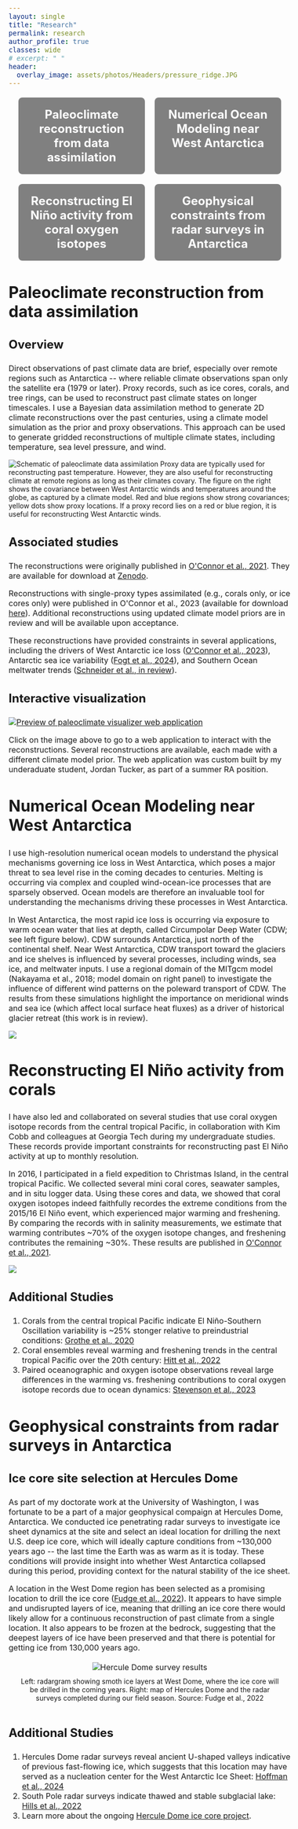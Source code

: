 ```yaml
---
layout: single
title: "Research"
permalink: research
author_profile: true
classes: wide
# excerpt: " "
header:
  overlay_image: assets/photos/Headers/pressure_ridge.JPG
---
```


<style>
  body {
    font-size: 16px;
  }
  h2 {
    font-size: 32px;  */
  }
  h3 {
    font-size: 24px;  */
  }

  .button-grid {
    display: grid;
    grid-template-columns: repeat(2, 1fr); /* 2 columns */
    gap: 20px; /* Space between buttons */
    margin: 20px; /* Margin around the grid */
  }

  .button {
    background-color: gray; /* Bootstrap primary color */
    color: white; /* Text color */
    padding: 20px; /* Padding inside the button */
    text-align: center; /* Center text */
    font-size: 24px; /* Font size */
    font-weight: bold; /* Bold text */
    text-decoration: none; /* Remove underline from link */
    border-radius: 8px; /* Rounded corners */
    transition: background-color 0.3s; /* Smooth background color transition */
  }

  .button:visited {
    background-color: gray;
    color: white
  }

  .button:hover {
    background-color: #0056b3; /* Darker shade on hover */
  }

  .section {
    margin: 40px 0; /* Space between sections */
  }
</style>

<!-- <div>
    <p>
        The focus of my current research is on paleoclimate data assimilation and numerical ocean modeling. I have used these methods to investigate 
        the atmospheric and oceanic drivers of ice sheet loss in West Antarctica on a range of timescales. See more details on these research topics 
        and additional research I have been involved in below.
    </p>
</div> -->

<div class="button-grid">
  <a href="#paleoDA" class="button">Paleoclimate reconstruction from data assimilation</a>
  <a href="#oceanmodeling" class="button">Numerical Ocean Modeling near West Antarctica</a>
  <a href="#elnino" class="button">Reconstructing El Niño activity from coral oxygen isotopes</a>
  <a href="#geophysics" class="button">Geophysical constraints from radar surveys in Antarctica</a>
</div>

<div class="section" id="paleoDA">
  <h2>Paleoclimate reconstruction from data assimilation</h2>
  <h3>Overview</h3>
  <p>
    Direct observations of past climate data are brief, especially over remote regions such as Antarctica -- where reliable climate observations span only the satellite era 
    (1979 or later). Proxy records, such as ice cores, corals, and tree rings, can be used to reconstruct past climate states on longer timescales. I use a Bayesian data assimilation 
    method to generate 2D climate reconstructions over the past centuries, using a climate model simulation as the prior and proxy observations. This approach can be used to generate gridded 
    reconstructions of multiple climate states, including temperature, sea level pressure, and wind.
  </p>

  <p style="font-size: 14px !important;">
    <img src="/assets/photos/PaleoViz/pda_schematic.jpg" alt="Schematic of paleoclimate data assimilation">
    Proxy data are typically used for reconstructing past temperature. However, they are also useful for reconstructing climate at remote regions as long as their climates covary. 
    The figure on the right shows the covariance between West Antarctic winds and temperatures around the globe, as captured by a climate model. Red and blue regions show strong covariances; yellow dots show proxy locations. If a proxy record lies on a red or blue region, it is useful for reconstructing West Antarctic winds.
  </p>
  <h3>Associated studies</h3>
  <p>
    The reconstructions were originally published in <a href="https://agupubs.onlinelibrary.wiley.com/doi/10.1029/2021GL095999" target="blank">O'Connor et al., 2021</a>. They are available for download at <a href="https://zenodo.org/records/5507607#.Y6OOl-yIb0o" target="blank">Zenodo</a>. 
  </p>
  <p>
    Reconstructions with single-proxy types assimilated (e.g., corals only, or ice cores only) were published in O'Connor et al., 2023 (available for download <a href="https://zenodo.org/records/8007655" target="blank">here</a>). Additional reconstructions using updated climate model priors are in review and will be available upon acceptance. 
  </p>
  <p>
    These reconstructions have provided constraints in several applications, including the drivers of West Antarctic ice loss (<a href="https://tc.copernicus.org/articles/17/4399/2023/"
    target="blank">O'Connor et al., 2023</a>), Antarctic sea ice variability (<a href="https://cp.copernicus.org/articles/20/53/2024/" target="blank">Fogt et al., 2024</a>), 
    and Southern Ocean meltwater trends (<a href="https://doi.org/10.22541/essoar.172411232.25724214/v2" target="blank">Schneider et al., in review</a>). 
  </p>

  <h3>Interactive visualization</h3>
  <p>
    <a href="https://jortuck.github.io/PaleoclimateVisualizer/" target="blank">
    <img src="/assets/photos/PaleoViz/Web_app_preview_SLP.jpg" alt="Preview of paleoclimate visualizer web application">
    </a>
  </p>
  <p>
    Click on the image above to go to a web application to interact with the reconstructions. Several reconstructions are available, each made with a different climate model prior. 
    The web application was custom built by my underaduate student, Jordan Tucker, as part of a summer RA position. 
  </p>

</div>

<div class="section" id="oceanmodeling">
  <h2>Numerical Ocean Modeling near West Antarctica</h2>
  <p>
    I use high-resolution numerical ocean models to understand the physical mechanisms governing ice loss in West Antarctica, which poses a major threat to sea level rise in 
    the coming decades to centuries. Melting is occurring via complex and coupled wind-ocean-ice processes that are sparsely observed. Ocean models are therefore an invaluable tool for understanding the mechanisms driving these processes in West Antarctica. 
  </p>
  <p>
    In West Antarctica, the most rapid ice loss is occurring via exposure to warm ocean water that lies at depth, called Circumpolar Deep Water (CDW; see left figure below). CDW surrounds Antarctica, just north of the continental shelf. Near West Antarctica, CDW transport toward the glaciers and ice shelves is influenced by several processes, including winds, sea ice, and meltwater inputs. I use a regional domain of the MITgcm model (Nakayama et al., 2018; model domain on right panel) to investigate the influence of different wind patterns on the poleward transport of CDW. The results from these simulations highlight the importance on meridional winds and sea ice (which affect local surface heat fluxes) as a driver of historical glacier retreat (this work is in review). 
  </p>
  <p style="font-size: 14px !important;">
    <img src="/assets/photos/PaleoViz/mitgcm_profile_map_dark.jpg"> 
  </p>
</div>

<div class="section" id="elnino">
  <h2>Reconstructing El Niño activity from corals</h2>
    <p>
        I have also led and collaborated on several studies that use coral oxygen isotope records from the central tropical Pacific, in collaboration with Kim Cobb and colleagues at Georgia Tech during my undergraduate studies. 
        These records provide important constraints for reconstructing past El Niño activity at up to monthly resolution. 
    </p>
    <p>
        In 2016, I participated in a field expedition to Christmas Island, in the central tropical Pacific. 
        We collected several mini coral cores, seawater samples, and in situ logger data. Using these cores and data, we showed that coral oxygen isotopes indeed faithfully recordes the extreme conditions from the 2015/16 El Niño
        event, which experienced major warming and freshening. By comparing the records with in salinity measurements, we estimate that warming contributes ~70% of the oxygen isotope changes, and freshening contributes the remaining ~30%. 
        These results are published in <a href="https://agupubs.onlinelibrary.wiley.com/doi/10.1029/2021GL094036" target="blank">O'Connor et al., 2021</a>. 
    </p>
    <img src="/assets/photos/PaleoViz/coral_analysis.jpg">
  <h3>Additional Studies</h3>
  <ol>
    <li>Corals from the central tropical Pacific indicate El Niño-Southern Oscillation variability is ~25% stonger relative to preindustrial conditions: <a href="https://agupubs.onlinelibrary.wiley.com/doi/10.1029/2019GL083906" 
    target="blank">Grothe et al., 2020</a></li>
    <li>Coral ensembles reveal warming and freshening trends in the central tropical Pacific over the 20th century: <a href="https://agupubs.onlinelibrary.wiley.com/doi/10.1029/2021GL094051"
    target="blank">Hitt et al., 2022</a></li>
    <li>Paired oceanographic and oxygen isotope observations reveal large differences in the warming vs. freshening contributions to coral oxygen isotope records due to ocean dynamics: 
    <a href="https://agupubs.onlinelibrary.wiley.com/doi/10.1029/2023GL104454" target="blank">Stevenson et al., 2023</a></li>
  </ol>
</div>

<div class="section" id="geophysics">
  <h2>Geophysical constraints from radar surveys in Antarctica</h2>
  <h3>Ice core site selection at Hercules Dome</h3>
  <p>
        As part of my doctorate work at the University of Washington, I was fortunate to be a part of a major geophysical compaign at Hercules Dome, Antarctica. We conducted ice penetrating radar surveys 
        to investigate ice sheet dynamics at the site and select an ideal location for drilling the next U.S. deep ice core, which will ideally capture conditions from ~130,000 years ago -- the last time
        the Earth was as warm as it is today. These conditions will provide insight into whether West Antarctica collapsed during this period, providing context for the natural stability of the ice sheet. 
    </p>
    <p>
        A location in the West Dome region has been selected as a promising location to drill the ice core (<a href="https://www.cambridge.org/core/journals/journal-of-glaciology/article/site-for-deep-ice-coring-at-west-hercules-dome-results-from-groundbased-geophysics-and-modeling/85E176550C0C909331E8B5B9C4915494" target="blank">Fudge et al., 2022</a>). 
        It appears to have simple and undisrupted layers of ice, meaning that drilling an ice core there would likely allow for a continuous reconstruction of past climate from a single location. It also appears to be frozen at the bedrock, suggesting that the deepest layers of ice have been preserved and that there is potential for getting ice from 130,000 years ago.
    </p>
    <div style="display: flex; flex-direction: column; align-items: center; text-align: center; margin: 20px;">
        <img src="/assets/photos/PaleoViz/herc_dome_results.jpg" alt="Hercule Dome survey results" style="max-width: 100%; height: auto; border: 0;">
        <p style="margin-top: 10px; font-size: 14px; width: 100%">Left: radargram showing smoth ice layers at West Dome, where the ice core will be drilled in the coming years. Right: map of Hercules Dome and the radar surveys completed during our field season. Source: Fudge et al., 2022</p>
    </div>
  <h3>Additional Studies</h3>
  <ol>
    <li>Hercules Dome radar surveys reveal ancient U-shaped valleys indicative of previous fast-flowing ice, which suggests that this location may have served as a nucleation center
        for the West Antarctic Ice Sheet: <a href="https://agupubs.onlinelibrary.wiley.com/doi/10.1029/2021GL096218" target="blank">Hoffman et al., 2024</a></li>
    <li>South Pole radar surveys indicate thawed and stable subglacial lake: <a href="https://agupubs.onlinelibrary.wiley.com/doi/10.1029/2021GL096218" target="blank">Hills et al., 2022</a></li>
    <li>Learn more about the ongoing <a href="https://herculesdome.org/" target="blank">Hercule Dome ice core project</a>.</li>
  </ol>

</div>
